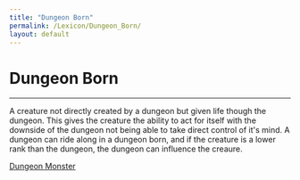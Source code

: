 ```yaml
---
title: "Dungeon Born"
permalink: /Lexicon/Dungeon_Born/
layout: default
---
```

# Dungeon Born
---
A creature not directly created by a dungeon but given life though the dungeon. This gives the creature the ability to act for itself with the downside of the dungeon not being able to take direct control of it's mind. A dungeon can ride along in a dungeon born, and if the creature is a lower rank than the dungeon, the dungeon can influence the creaure.

[Dungeon Monster](DungeonMonster.md) 